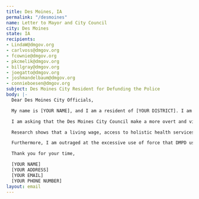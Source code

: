 ```yaml
---
title: Des Moines, IA
permalink: "/desmoines"
name: Letter to Mayor and City Council
city: Des Moines
state: IA
recipients:
- LindaW@dmgov.org
- carlvoss@dmgov.org
- fcownie@dmgov.org
- pkcmelik@dmgov.org
- billgray@dmgov.org
- joegatto@dmgov.org
- joshmandelbaum@dmgov.org
- connieboesen@dmgov.org
subject: Des Moines City Resident for Defunding the Police
body: |-
  Dear Des Moines City Officials,

  My name is [YOUR NAME], and I am a resident of [YOUR DISTRICT]. I am writing to insist that the City Council adopts a budget for the people--one that prioritizes community wellbeing and redirects funding away from the police.

  I am asking that the Des Moines City Council make a more overt and visible commitment to racial justice. I urge you to pressure the City Manager’s Office towards an ethical and equal reallocation of the city’s expenditures, away from DMPD, and towards sectors that facilitate the dismantling of racial and class inequality.

  Research shows that a living wage, access to holistic health services and treatment, educational opportunity, and stable housing are far more successful at promoting community safety than police or prisons (Source: Popular Democracy). As such, I demand more aggressive financial support to be directed to those areas.

  Furthermore, I am outraged at the excessive use of force that DMPD used against protesters. Officers with the Iowa State Patrol and Iowa City Police Department used chemical munitions against protesters, which is unethical and prohibited for use in warfare by many international treaties. I am calling on you to seriously reduce city funding to DMPD.

  Thank you for your time,

  [YOUR NAME]
  [YOUR ADDRESS]
  [YOUR EMAIL]
  [YOUR PHONE NUMBER]
layout: email
---
```


